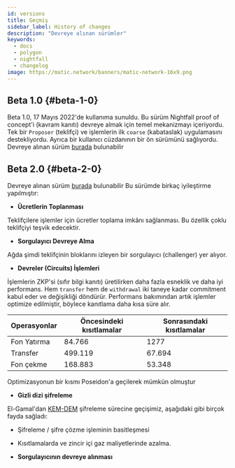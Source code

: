 ```yaml
---
id: versions
title: Geçmiş
sidebar_label: History of changes
description: "Devreye alınan sürümler"
keywords:
  - docs
  - polygon
  - nightfall
  - changelog
image: https://matic.network/banners/matic-network-16x9.png
---
```



## Beta 1.0 {#beta-1-0}
Beta 1.0, 17 Mayıs 2022'de kullanıma sunuldu. Bu sürüm Nightfall proof of concept'i (kavram kanıtı) devreye almak için temel mekanizmayı içeriyordu. Tek bir `Proposer` (teklifçi) ve işlemlerin ilk `coarse` (kabataslak) uygulamasını destekliyordu. Ayrıca bir kullanıcı cüzdanının
bir ön sürümünü sağlıyordu. Devreye alınan sürüm [burada](https://github.com/EYBlockchain/nightfall_3/commit/bc3e475de3e2877f14430f9599e5b38ea960765b) bulunabilir

## Beta 2.0 {#beta-2-0}
Devreye alınan sürüm [burada](https://github.com/EYBlockchain/nightfall_3/commit/4c2af01ac95af5ea6f5b40071d73a1624f06ba46) bulunabilir
Bu sürümde birkaç iyileştirme yapılmıştır:
- **Ücretlerin Toplanması**

Teklifçilere işlemler için ücretler toplama imkânı sağlanması. Bu özellik çoklu teklifçiyi teşvik edecektir.
- **Sorgulayıcı Devreye Alma**

Ağda şimdi teklifçinin bloklarını izleyen bir sorgulayıcı (challenger) yer alıyor.
- **Devreler (Circuits) İşlemleri**

İşlemlerin ZKP'si (sıfır bilgi kanıtı) üretilirken daha fazla esneklik ve daha iyi performans.  Hem `transfer` hem de `withdrawal` iki taneye kadar commitment kabul eder ve değişikliği döndürür.
Performans bakımından artık işlemler optimize edilmiştir, böylece kanıtlama daha kısa süre alır.

| Operasyonlar | Öncesindeki kısıtlamalar | Sonrasındaki kısıtlamalar |
|-----------|--------------------|------------------|
| Fon Yatırma | 84.766 | 1277 |
| Transfer | 499.119 | 67.694 |
| Fon çekme | 168.883 | 53.348 |

Optimizasyonun bir kısmı Poseidon'a geçilerek mümkün olmuştur

- **Gizli dizi şifreleme**

El-Gamal'dan [KEM-DEM](../protocol/secrets) şifreleme sürecine geçişimiz, aşağıdaki gibi birçok fayda sağladı:
- Şifreleme / şifre çözme işleminin basitleşmesi
- Kısıtlamalarda ve zincir içi gaz maliyetlerinde azalma.

- **Sorgulayıcının devreye alınması**

